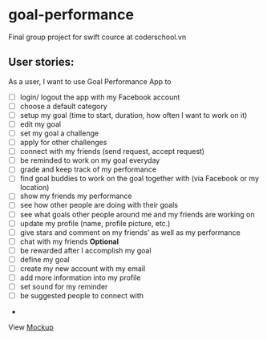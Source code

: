# goal-performance
Final group project for swift cource at coderschool.vn 
## User stories:
As a user, I want to use Goal Performance App to

- [ ] login/ logout the app with my Facebook account
- [ ] choose a default category
- [ ] setup my goal (time to start, duration, how often I want to work on it)
- [ ] edit my goal
- [ ] set my goal a challenge
- [ ] apply for other challenges
- [ ] connect with my friends (send request, accept request)
- [ ] be reminded to work on my goal everyday
- [ ] grade and keep track of my performance 
- [ ] find goal buddies to work on the goal together with (via Facebook or my location)
- [ ] show my friends my performance 
- [ ] see how other people are doing with their goals
- [ ] see what goals other people around me and my friends are working on
- [ ] update my profile (name, profile picture, etc.)
- [ ] give stars and comment on my friends’ as well as my performance
- [ ] chat with my friends
**Optional** 
- [ ] be rewarded after I accomplish my goal
- [ ] define my goal
- [ ] create my new account with my email
- [ ] add more information into my profile
- [ ] set sound for my reminder
- [ ] be suggested people to connect with
- 

View [Mockup](https://projects.invisionapp.com/d/main#/console/8322483/178221336/preview)
